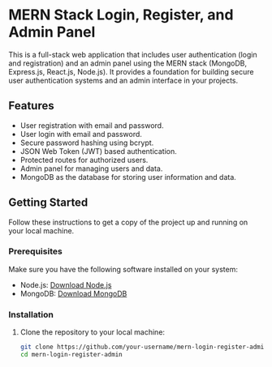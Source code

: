 # MERN Stack Login, Register, and Admin Panel

This is a full-stack web application that includes user authentication (login and registration) and an admin panel using the MERN stack (MongoDB, Express.js, React.js, Node.js). It provides a foundation for building secure user authentication systems and an admin interface in your projects.

## Features

- User registration with email and password.
- User login with email and password.
- Secure password hashing using bcrypt.
- JSON Web Token (JWT) based authentication.
- Protected routes for authorized users.
- Admin panel for managing users and data.
- MongoDB as the database for storing user information and data.

## Getting Started

Follow these instructions to get a copy of the project up and running on your local machine.

### Prerequisites

Make sure you have the following software installed on your system:

- Node.js: [Download Node.js](https://nodejs.org/)
- MongoDB: [Download MongoDB](https://www.mongodb.com/try/download/community)

### Installation

1. Clone the repository to your local machine:

   ```bash
   git clone https://github.com/your-username/mern-login-register-admin.git
   cd mern-login-register-admin
